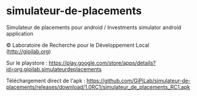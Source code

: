 # simulateur-de-placements

Simulateur de placements pour android / Investments simulator android application

© Laboratoire de Recherche pour le Développement Local (http://gipilab.org)

Sur le playstore :
https://play.google.com/store/apps/details?id=org.gipilab.simulateurdeplacements

Téléchargement direct de l'apk :
https://github.com/GiPiLab/simulateur-de-placements/releases/download/1.0RC1/simulateur_de_placements_RC1.apk


